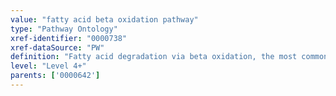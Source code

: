 ```yaml
---
value: "fatty acid beta oxidation pathway"
type: "Pathway Ontology"
xref-identifier: "0000738"
xref-dataSource: "PW"
definition: "Fatty acid degradation via beta oxidation, the most common fatty acid degradation pathway, occurs in four reactions resulting in the formation of acetyl-CoA and a fatty acyl-CoA two carbon shorter than the one that began the cycle. Acetyl-CoA can undergo further oxidation via the Krebs cycle or can be converted to ketone bodies."
level: "Level 4+"
parents: ['0000642']
---
```

